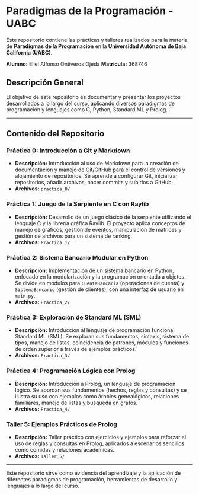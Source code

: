 # Paradigmas de la Programación - UABC

Este repositorio contiene las prácticas y talleres realizados para la materia de **Paradigmas de la Programación** en la **Universidad Autónoma de Baja California (UABC)**.

**Alumno:** Eliel Alfonso Ontiveros Ojeda
**Matrícula:** 368746

## Descripción General

El objetivo de este repositorio es documentar y presentar los proyectos desarrollados a lo largo del curso, aplicando diversos paradigmas de programación y lenguajes como C, Python, Standard ML y Prolog.

---

## Contenido del Repositorio

### Práctica 0: Introducción a Git y Markdown
* **Descripción:** Introducción al uso de Markdown para la creación de documentación y manejo de Git/GitHub para el control de versiones y alojamiento de repositorios. Se aprende a configurar Git, inicializar repositorios, añadir archivos, hacer commits y subirlos a GitHub.
* **Archivos:** `practica_0/`

### Práctica 1: Juego de la Serpiente en C con Raylib
* **Descripción:** Desarrollo de un juego clásico de la serpiente utilizando el lenguaje C y la librería gráfica Raylib. El proyecto aplica conceptos de manejo de gráficos, gestión de eventos, manipulación de matrices y gestión de archivos para un sistema de ranking.
* **Archivos:** `Practica_1/`

### Práctica 2: Sistema Bancario Modular en Python
* **Descripción:** Implementación de un sistema bancario en Python, enfocado en la modularización y la programación orientada a objetos. Se divide en módulos para `CuentaBancaria` (operaciones de cuenta) y `SistemaBancario` (gestión de clientes), con una interfaz de usuario en `main.py`.
* **Archivos:** `Practica_2/`

### Práctica 3: Exploración de Standard ML (SML)
* **Descripción:** Introducción al lenguaje de programación funcional Standard ML (SML). Se exploran sus fundamentos, sintaxis, sistema de tipos, manejo de listas, coincidencia de patrones, módulos y funciones de orden superior a través de ejemplos prácticos.
* **Archivos:** `Practica_3/`

### Práctica 4: Programación Lógica con Prolog
* **Descripción:** Introducción a Prolog, un lenguaje de programación lógico. Se abordan sus fundamentos (hechos, reglas y consultas) y se ilustra su uso con ejemplos como árboles genealógicos, relaciones familiares, manejo de listas y búsqueda en grafos.
* **Archivos:** `Practica_4/`

### Taller 5: Ejemplos Prácticos de Prolog
* **Descripción:** Taller práctico con ejercicios y ejemplos para reforzar el uso de reglas y consultas en Prolog, aplicados a escenarios sencillos como comidas y relaciones académicas.
* **Archivos:** `Taller_5/`

---

Este repositorio sirve como evidencia del aprendizaje y la aplicación de diferentes paradigmas de programación, herramientas de desarrollo y lenguajes a lo largo del curso.
